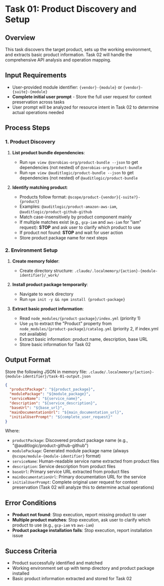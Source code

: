 # Task 01: Product Discovery and Setup

## Overview

This task discovers the target product, sets up the working environment, and extracts basic product information. Task 02 will handle the comprehensive API analysis and operation mapping.

## Input Requirements

- User-provided module identifier: `{vendor}-{module}` or `{vendor}-{suite}-{module}`
- **Complete initial user prompt** - Store the full user request for context preservation across tasks
- User prompt will be analyzed for resource intent in Task 02 to determine actual operations needed

## Process Steps

### 1. Product Discovery

1. **List product bundle dependencies**:
   - Run `npm view @zerobias-org/product-bundle --json` to get dependencies (not nested) of `@zerobias-org/product-bundle`
   - Run `npm view @auditlogic/product-bundle --json` to get dependencies (not nested) of `@auditlogic/product-bundle`

2. **Identify matching product**:
   - Products follow format: `@scope/product-{vendor}{-suite?}-{product}`
   - Examples: `@auditlogic/product-amazon-aws-iam`, `@auditlogic/product-github-github`
   - Match case-insensitively by product component mainly
   - If multiple matches exist (e.g., `gcp-iam` and `aws-iam` for "iam" request): **STOP** and ask user to clarify which product to use
   - If product not found: **STOP** and wait for user action
   - Store product package name for next steps

### 2. Environment Setup

1. **Create memory folder**:
   - Create directory structure: `.claude/.localmemory/{action}-{module-identifier}/_work/`

2. **Install product package temporarily**:
   - Navigate to work directory
   - Run `npm init -y && npm install {product-package}`

3. **Extract basic product information**:
   - Read `node_modules/{product-package}/index.yml` (priority 1)
   - Use `yq` to extract the "Product" property from `node_modules/{product-package}/catalog.yml` (priority 2, if index.yml not available)
   - Extract basic information: product name, description, base URL
   - Store basic information for Task 02

## Output Format

Store the following JSON in memory file: `.claude/.localmemory/{action}-{module-identifier}/task-01-output.json`

```json
{
  "productPackage": "${product_package}",
  "modulePackage": "${module_package}",
  "serviceName": "${service_name}",
  "description": "${service_description}",
  "baseUrl": "${base_url}",
  "mainDocumentationUrl": "${main_documentation_url}",
  "initialUserPrompt": "${complete_user_request}"
}
```

Where:
- `productPackage`: Discovered product package name (e.g., "@auditlogic/product-github-github")
- `modulePackage`: Generated module package name (always `@scope/module-{module-identifier}` format)
- `serviceName`: Human-readable service name extracted from product files
- `description`: Service description from product files
- `baseUrl`: Primary service URL extracted from product files
- `mainDocumentationUrl`: Primary documentation URL for the service
- `initialUserPrompt`: Complete original user request for context preservation (Task 02 will analyze this to determine actual operations)

## Error Conditions

- **Product not found**: Stop execution, report missing product to user
- **Multiple product matches**: Stop execution, ask user to clarify which product to use (e.g., `gcp-iam` vs `aws-iam`)
- **Product package installation fails**: Stop execution, report installation issue

## Success Criteria

- Product successfully identified and matched
- Working environment set up with temp directory and product package installed
- Basic product information extracted and stored for Task 02

